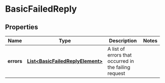 # BasicFailedReply

## Properties
Name | Type | Description | Notes
------------ | ------------- | ------------- | -------------
**errors** | [**List&lt;BasicFailedReplyElement&gt;**](BasicFailedReplyElement.md) | A list of errors that occurred in the failing request | 
